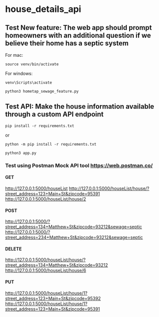 # house_details_api

## Test New feature: The web app should prompt homeowners with an additional question if we believe their home has a septic system

For mac:
```
source venv/bin/activate 
```
For windows: 
```
venv\Scripts\activate 
```
```
python3 hometap_sewage_feature.py
```

## Test API: Make the house information available through a custom API endpoint
```
pip install -r requirements.txt
```
or
```
python -m pip install -r requirements.txt
```

```
python3 app.py
```

### Test using Postman Mock API tool  https://web.postman.co/

#### GET
http://127.0.0.1:5000/houseList
http://127.0.0.1:5000/houseList/house/?street_address=123+Main+St&zipcode=95391
http://127.0.0.1:5000/houseList/house/2
#### POST
http://127.0.0.1:5000/?street_address=134+Matthew+St&zipcode=93212&sewage=septic
http://127.0.0.1:5000/?street_address=234+Matthew+St&zipcode=93212&sewage=septic
#### DELETE
http://127.0.0.1:5000/houseList/house/?street_address=134+Matthew+St&zipcode=93212
http://127.0.0.1:5000/houseList/house/6
#### PUT
http://127.0.0.1:5000/houseList/house/1?street_address=123+Main+St&zipcode=95392
http://127.0.0.1:5000/houseList/house/1?street_address=123+Main+St&zipcode=95391

















